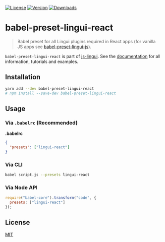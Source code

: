 [![License][Badge-License]][License]
[![Version][Badge-Version]][Package]
[![Downloads][Badge-Downloads]][Package]

# babel-preset-lingui-react

> Babel preset for all Lingui plugins required in React apps (for vanilla JS apps see [babel-preset-lingui-js](https://www.npmjs.com/package/babel-preset-lingui-react)).

`babel-preset-lingui-react` is part of [js-lingui][jsLingui]. See the [documentation][Documentation] for all information, tutorials and examples.

## Installation

```bash
yarn add --dev babel-preset-lingui-react
# npm install --save-dev babel-preset-lingui-react
```

## Usage

### Via `.babelrc` (Recommended)

**.babelrc**

```json
{
  "presets": ["lingui-react"]
}
```

### Via CLI

```bash
babel script.js --presets lingui-react
```

### Via Node API

```js
require("babel-core").transform("code", {
  presets: ["lingui-react"]
});
```

## License

[MIT][License]

[License]: https://github.com/lingui/js-lingui/blob/master/LICENSE.md
[jsLingui]: https://github.com/lingui/js-lingui
[Documentation]: https://lingui.github.io/js-lingui/
[Package]: https://www.npmjs.com/package/babel-preset-lingui-react
[Badge-Downloads]: https://img.shields.io/npm/dw/babel-preset-lingui-react.svg
[Badge-Version]: https://img.shields.io/npm/v/babel-preset-lingui-react.svg 
[Badge-License]: https://img.shields.io/npm/l/babel-preset-lingui-react.svg
